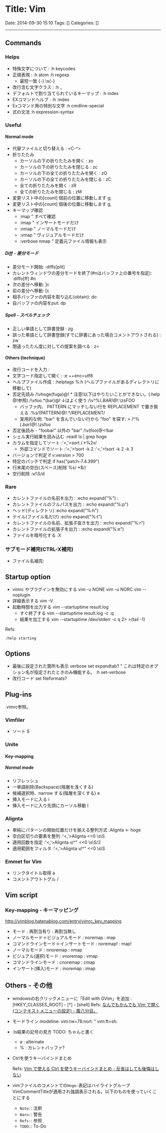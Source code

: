 # Title: Vim

Date: 2014-09-30 15:10
Tags: []
Categories: []

---

## Commands

### Helps

* 特殊文字について :
        :h keycodes
* 正規表現 :
        :h atom
        :h regexp
    * 最短一致
            {-}
            \s{-}
* 改行含む文字クラス :
        :h \_
* デフォルトで割り当てられているキーマップ :
        :h index
* EXコマンドヘルプ :
        :h :index
* Exコマンド用の特別な文字
        :h cmdline-special
* 式の文法
        :h expression-syntax

### Useful

#### Normal mode

* 代替ファイルと切り替える :
        <C-^>
* 折りたたみ
    * カーソルの下の折りたたみを開く :
            zo
    * カーソルの下の折りたたみを閉じる :
            zc
    * カーソルの下の全ての折りたたみを開く :
            zO
    * カーソルの下の全ての折りたたみを閉じる :
            zC
    * 全ての折りたたみを開く :
            zR
    * 全ての折りたたみを閉じる :
            zM
* 変更リスト中の[count] 個前の位置に移動します
        g;
* 変更リスト中の[count] 個後の位置に移動します
        g,
* キーマップ確認
    * :map " すべて確認
    * :imap " インサートモードだけ
    * :nmap " ノーマルモードだけ
    * :vmap " ヴィジュアルモードだけ
    * :verbose nmap " 定義元ファイル情報も表示

##### Diff - 差分モード

* 差分モード開始:
        :diffs[plit]
* カレントウィンドウの差分モードを終了(#nはバッファ上の番号を指定):
        :diffo[ff] #n
* 次の差分へ移動:
        ]c
* 前の差分へ移動:
        [c
* 相手バッファの内容を取り込む(obtain):
        do
* 自バッファの内容をput:
        dp

##### Spell - スペルチェック

* 正しい単語として辞書登録 :
        zg
* 誤った単語として辞書登録(すでに辞書にあった場合コメントアウトされる) :
        zw
* 間違ったたん度に対しての提案を調べる :
        z=

#### Others (technique)

* 改行コードを入力 :
        <C-v><C-m>
* 文字コード指定して開く :
        :e ++enc=utf8
* ヘルプファイル作成 :
        :helptags %:h (ヘルプファイルがあるディレクトリに移動して)
* 否定先読み
        /\vhoge(fuga)@!
        \* 注意!以下はやりたいことができない。(:help @!参照)
        /\vfoo.*(bar)@!
        ↓はよく使う
        /\v^\%(.*BAR)@!.*\zsFOO
    * バッファ内、 PATTERN にマッチしない行を REPLACEMENT で置き換える
            :%s/\(PATTERN\)\@!.*/REPLACEMENT/
    * 実用的な例: "bar" を含んでいない行から "foo" を探す: >
            /^\%(.*bar\)\@!.*\zsfoo
* 否定後読み - "foobar" 以外の "bar"
        /\v(foo)@<!bar
* シェル実行結果を読み込む
        :read! ls | grep hoge
* カラムを指定してソート
        :'<,'>sort /.*\%2v/
    * 外部コマンドでソート
            :'<,'>!sort -k 2
            :'<,'>!sort -k 2 -k 3
* バージョンで判定
        if v:version > 700
* 特定のパッチで判定
        if has("patch-7.4.399")
* 行末尾の空白(スペース)削除
        %s/ *$//
* 空行削除
        :v/\S/d

### Rare

* カレントファイルの名前を出力 :
        :echo expand("%") :
* カレントファイルのフルパスを出力 :
        :echo expand("%:p")
* ヘッド(ディレクトリ)
        :echo expand("%:h")
* テイル(ファイル名だけ)
        :echo expand("%:t")
* カレントファイルの名前、拡張子抜きを出力 :
        :echo expand("%:r")
* カレントファイルの拡張子を出力 :
        :echo expand("%:e")
* ファイルを暗号化する
        :X

### サブモード補完(CTRL-X補完)

* ファイル名補完:
        <C-x><C-f>

## Startup option

* vimrc やプラグインを無効にする
        vim -u NONE
        vim -u NORC
        vim --noplugin
* 詳細表示する
        vim -V
* 起動時間を出力する
        vim --startuptime result.log
    * すぐ終了する
        vim --startuptime result.log -c :q
    * 結果を加工する
        vim --startuptime /dev/stderr -c q 2> >(tail -1)

Refs:

    :help starting

## Options

* 最後に設定された箇所も表示
        verbose set expandtab?
        " これは特定のオプション名が指定されたときのみ機能する。 :h set-verbose
* 改行コード
        set fileformats?

## Plug-ins

.vimrc参照。

### Vimfiler

* ソート
        S

### Unite

#### Key-mapping

##### Normal mode

* リフレッシュ
        <C-l>
* 一単語削除(Backspace)(階層を浅くする)
        <C-h>
* 候補選択時、narrow する(階層を深くする)
        e
* 挿入モードに入る
        i
* 挿入モードに入り先頭にカーソル移動
        I

### Alignta

* 単純にパターンの開始位置だけを揃える整列方式
        :Alignta <- hoge
* 空白区切りの要素を整列
        :'<,'>Alignta <<0 \s\S
* 適用回数を指定
        :'<,'>Alignta v/^" <<0 \s\S/2
* 適用範囲をフィルタ
        :'<,'>Alignta v/^" <<0 \s\S

### Emmet for Vim

* リンクタイトル取得
        <C-y>a
* コメントアウトトグル
        <C-y>/

## Vim script

### Key-mapping - キーマッピング

<http://vimblog.hatenablog.com/entry/vimrc_key_mapping>

* モード                                 : 再割当有り : 再割当無し
* ノーマルモード＋ビジュアルモード       : noremap    : map
* コマンドラインモード＋インサートモード : noremap!   : map!
* ノーマルモード                         : nnoremap   : nmap
* ビジュアル(選択)モード                 : vnoremap   : vmap
* コマンドラインモード                   : cnoremap   : cmap
* インサート(挿入)モード                 : inoremap   : imap

## Others - その他

* windowsの右クリックメニューに「Edit with GVim」を追加 :
        [HKEY_CLASSES_ROOT] - [*] - [shell]
    Refs: [なんでもかんでも Vim で開く (コンテキストメニューの設定) - 腹八分目。](http://d.hatena.ne.jp/masaking/20070803/1186105654)
* モードライン modeline:
        vim:tw=78:norl:
        <!-- vim:set ft=markdown: -->
        " vim:ft=sh:
* :ls結果の記号の見方 TODO: ちゃんと書く
    * a : alternate
    * % : カレントバッファ?
* Ctrlを使うキーバインドまとめ

    Refs: [Vim で使える Ctrl を使うキーバインドまとめ - 反省はしても後悔はしない](http://cohama.hateblo.jp/entry/20121023/1351003586)
* vimファイルのコメントでの`Hoge:`表記はハイライトグループVimCommentTitleが適用され強調表示される。以下のものを使っていくことにする
    * `Note:`: 注釈
    * `Warn:`: 警告
    * `Refs:`: 参照
    * `TODO:`: To-Do


